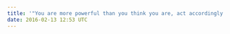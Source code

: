 ```yaml
---
title: '"You are more powerful than you think you are, act accordingly." - Seth Godin'
date: 2016-02-13 12:53 UTC
---
```



